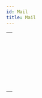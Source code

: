 ```yaml
---
id: Mail
title: Mail
---
```

||
|---|
|[<!-- INCLUDE #_command_.IMAP New transporter.Syntax -->](../../commands/imap-new-transporter)<br/><!-- INCLUDE #_command_.IMAP New transporter.Summary -->|
|[<!-- INCLUDE #_command_.MAIL Convert from MIME.Syntax -->](../../commands/mail-convert-from-mime)<br/><!-- INCLUDE #_command_.MAIL Convert from MIME.Summary -->|
|[<!-- INCLUDE #_command_.MAIL Convert to MIME.Syntax -->](../../commands/mail-convert-to-mime)<br/><!-- INCLUDE #_command_.MAIL Convert to MIME.Summary -->|
|[<!-- INCLUDE #_command_.MAIL New attachment.Syntax -->](../../commands/mail-new-attachment)<br/><!-- INCLUDE #_command_.MAIL New attachment.Summary -->|
|[<!-- INCLUDE #_command_.POP3 New transporter.Syntax -->](../../commands/pop3-new-transporter)<br/><!-- INCLUDE #_command_.POP3 New transporter.Summary -->|
|[<!-- INCLUDE #_command_.SMTP New transporter.Syntax -->](../../commands/smtp-new-transporter)<br/><!-- INCLUDE #_command_.SMTP New transporter.Summary -->|
